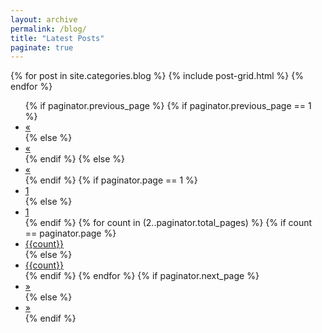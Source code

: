```yaml
---
layout: archive
permalink: /blog/
title: "Latest Posts"
paginate: true
---
```


<div class="tiles">

{% for post in site.categories.blog %}
  {% include post-grid.html %}
{% endfor %}
  
</div>

<div class="pagination">
  <ul>
    {% if paginator.previous_page %}
      {% if paginator.previous_page == 1 %}
        <li>
          <a href="/blog/">&laquo;</a>
        </li>
      {% else %}
        <li>
          <a href="/blog/{{paginator.previous_page}}">&laquo;</a>
        </li>
      {% endif %}
    {% else %}
      <li class="disabled">
        <a href="#">&laquo;</a>
      </li>
    {% endif %}
    {% if paginator.page == 1 %}
      <li class="active">
        <a href="#">1</a>
      </li>
    {% else %}
      <li>
        <a href="/blog/">1</a>
      </li>
    {% endif %}
    {% for count in (2..paginator.total_pages) %}
      {% if count == paginator.page %}
        <li class="active">
          <a href="#">{{count}}</a>
        </li>
      {% else %}
        <li>
          <a href="/blog/{{count}}">{{count}}</a>
        </li>
      {% endif %}
    {% endfor %}
    {% if paginator.next_page %}
      <li>
        <a href="/blog/{{paginator.next_page}}">&raquo;</a>
      </li>
    {% else %}
      <li class="disabled">
        <a href="#">&raquo;</a>
      </li>
    {% endif %}
  </ul>
</div>